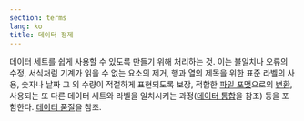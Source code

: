 ```yaml
---
section: terms
lang: ko
title: 데이터 정제
---
```


데이터 세트를 쉽게 사용할 수 있도록 만들기 위해 처리하는 것. 이는 불일치나 오류의 수정, 서식처럼 기계가 읽을 수 없는 요소의 제거, 행과 열의 제목을 위한 표준 라벨의 사용, 숫자나 날짜 그 외 수량이 적절하게 표현되도록 보장, 적합한 [파일 포맷](../file-format/)으로의 [변환](../conversion/), 사용되는 또 다른 데이터 세트와 라벨을 일치시키는 과정([데이터 통합](../data-integration/)을 참조) 등을 포함한다. [데이터 품질](../data-quality/)을 참조.
